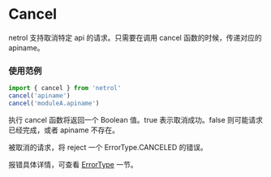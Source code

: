# Cancel

netrol 支持取消特定 api 的请求。只需要在调用 cancel 函数的时候，传递对应的 apiname。

### 使用范例

```javascript
import { cancel } from 'netrol'
cancel('apiname')
cancel('moduleA.apiname')
```

执行 cancel 函数将返回一个 Boolean 值。true 表示取消成功。false 则可能请求已经完成，或者 apiname 不存在。

被取消的请求，将 reject 一个 ErrorType.CANCELED 的错误。

报错具体详情，可查看 [ErrorType](./errorType.md) 一节。